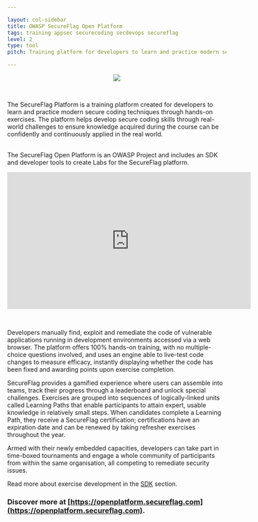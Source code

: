 ```yaml
---

layout: col-sidebar
title: OWASP SecureFlag Open Platform
tags: training appsec securecoding secdevops secureflag
level: 2
type: tool
pitch: Training platform for developers to learn and practice modern secure coding techniques through hands-on exercises.

---
```




<p align="center"><img src="assets/images/secureflag-logo.png"/></p>

<br/>

The SecureFlag Platform is a training platform created for developers to learn and practice modern secure coding techniques through hands-on exercises. The platform helps develop secure coding skills through real-world challenges to ensure knowledge acquired during the course can be confidently and continuously applied in the real world.

<br/>
The SecureFlag Open Platform is an OWASP Project and includes an SDK and developer tools to create Labs for the SecureFlag platform.

<br/>

<p align="center">
<iframe width="560" height="315" src="https://www.youtube.com/embed/24KrcgjsBaw" frameborder="0" allow="autoplay; encrypted-media" allowfullscreen></iframe>
</p>

<br/>

Developers manually find, exploit and remediate the code of vulnerable applications running in development environments accessed via a web browser. The platform offers 100% hands-on training, with no multiple-choice questions involved, and uses an engine able to live-test code changes to measure efficacy, instantly displaying whether the code has been fixed and awarding points upon exercise completion. 

SecureFlag provides a gamified experience where users can assemble into teams, track their progress through a leaderboard and unlock special challenges. Exercises are grouped into sequences of logically-linked units called Learning Paths that enable participants to attain expert, usable knowledge in relatively small steps. When candidates complete a Learning Path, they receive a SecureFlag certification; certifications have an expiration date and can be renewed by taking refresher exercises throughout the year. 

Armed with their newly embedded capacities, developers can take part in time-boxed tournaments and engage a whole community of participants from within the same organisation, all competing to remediate security issues.

Read more about exercise development in the [SDK](https://openplatform.secureflag.com/#/sdk/setup-sfsdk) section.


### Discover more at [https://openplatform.secureflag.com](https://openplatform.secureflag.com).

